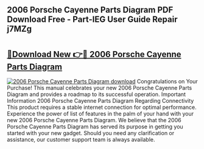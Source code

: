 ## 2006 Porsche Cayenne Parts Diagram PDF Download Free - Part-IEG User Guide Repair j7MZg

# <h2><a href="http://dfkxbqp.blite.top/?on=2006+Porsche+Cayenne+Parts+Diagram">🔗Download New 👉🔴 2006 Porsche Cayenne Parts Diagram</a></h2>

[![2006 Porsche Cayenne Parts Diagram download](https://i.imgur.com/lujVjoI.png)](http://dfkxbqp.blite.top/?on=2006+Porsche+Cayenne+Parts+Diagram)
Congratulations on Your Purchase! This manual celebrates your new 2006 Porsche Cayenne Parts Diagram and provides a roadmap to its successful operation. Important Information 2006 Porsche Cayenne Parts Diagram Regarding Connectivity This product requires a stable internet connection for optimal performance. Experience the power of list of features in the palm of your hand with your new 2006 Porsche Cayenne Parts Diagram. We believe that the 2006 Porsche Cayenne Parts Diagram has served its purpose in getting you started with your new gadget. Should you need any clarification or assistance, our customer support team is always available.
